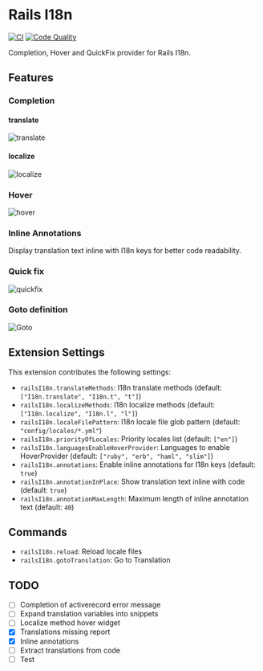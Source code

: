 # Rails I18n

[![CI](https://github.com/aki77/vscode-rails-i18n/actions/workflows/ci.yml/badge.svg)](https://github.com/aki77/vscode-rails-i18n/actions/workflows/ci.yml)
[![Code Quality](https://github.com/aki77/vscode-rails-i18n/actions/workflows/quality.yml/badge.svg)](https://github.com/aki77/vscode-rails-i18n/actions/workflows/quality.yml)

Completion, Hover and QuickFix provider for Rails I18n.

## Features

### Completion

#### translate

![translate](https://i.gyazo.com/f05479cbeeae524235096223e7636164.gif)

#### localize

![localize](https://i.gyazo.com/2430eb641cf8f2628dfa3fe86586f934.gif)

### Hover

![hover](https://i.gyazo.com/fc5f345b620222261072389a8cea2013.gif)

### Inline Annotations

Display translation text inline with I18n keys for better code readability.

### Quick fix

![quickfix](https://i.gyazo.com/5c97d57a3a692f9b253ddc40655e5703.gif)

### Goto definition

![Goto](https://i.gyazo.com/1e57c68dca96dae3a2f7831a0801ba0a.gif)

## Extension Settings

This extension contributes the following settings:

- `railsI18n.translateMethods`: I18n translate methods (default: `["I18n.translate", "I18n.t", "t"]`)
- `railsI18n.localizeMethods`: I18n localize methods (default: `["I18n.localize", "I18n.l", "l"]`)
- `railsI18n.localeFilePattern`: I18n locale file glob pattern (default: `"config/locales/*.yml"`)
- `railsI18n.priorityOfLocales`: Priority locales list (default: `["en"]`)
- `railsI18n.languagesEnableHoverProvider`: Languages to enable HoverProvider (default: `["ruby", "erb", "haml", "slim"]`)
- `railsI18n.annotations`: Enable inline annotations for I18n keys (default: `true`)
- `railsI18n.annotationInPlace`: Show translation text inline with code (default: `true`)
- `railsI18n.annotationMaxLength`: Maximum length of inline annotation text (default: `40`)

## Commands

- `railsI18n.reload`: Reload locale files
- `railsI18n.gotoTranslation`: Go to Translation

## TODO

- [ ] Completion of activerecord error message
- [ ] Expand translation variables into snippets
- [ ] Localize method hover widget
- [x] Translations missing report
- [x] Inline annotations
- [ ] Extract translations from code
- [ ] Test
